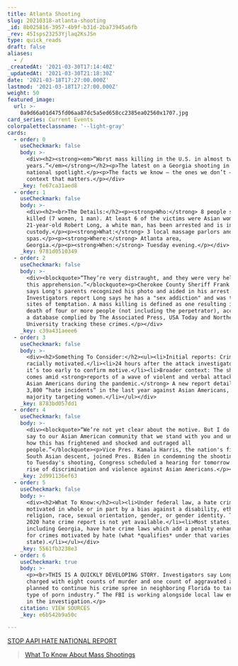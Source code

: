 ```yaml
---
title: Atlanta Shooting
slug: 20210318-atlanta-shooting
_id: 8b025816-3957-4b9f-b31d-2ba73945a6fb
_rev: 45Isps23253Yjlaq2KsJSn
type: quick_reads
draft: false
aliases:
  - /
_createdAt: '2021-03-30T17:14:40Z'
_updatedAt: '2021-03-30T21:18:30Z'
date: '2021-03-18T17:27:00.000Z'
lastmod: '2021-03-18T17:27:00.000Z'
weight: 50
featured_image:
  url: >-
    0a9d66a01d475fd06aa87dc5a5ed658cc2385ea02560x1707.jpg
card_series: Current Events
colorpaletteclassname: '--light-gray'
cards:
  - order: 0
    useCheckmark: false
    body: >-
      <div><h2><strong><em>“Worst mass killing in the U.S. in almost two
      years.”</em></strong></h2><p>The latest on a Georgia shooting in the
      national spotlight.</p><p>The facts we know – the ones we don’t – and the
      context that matters.</p></div>
    _key: fe67ca31aed8
  - order: 1
    useCheckmark: false
    body: >-
      <div><h2><br>The Details:</h2><p><strong>Who:</strong> 8 people shot and
      killed (7 women, 1 man). At least 6 of the victims were Asian women.
      21-year-old Robert Long, a white man, has been arrested and is in
      custody.</p><p><strong>What:</strong> 3 local massage parlors and
      spas.</p><p><strong>Where:</strong> Atlanta area,
      Georgia.</p><p><strong>When:</strong> Tuesday evening.</p></div>
    _key: 9781d0510349
  - order: 2
    useCheckmark: false
    body: >-
      <div><blockquote>“They’re very distraught, and they were very helpful in
      this apprehension.”</blockquote><p>Cherokee County Sheriff Frank Reynolds
      says Long's parents recognized his photo and aided in his arrest.
      Investigators report Long says he has a "sex addiction" and was targeting
      sites of temptation. A mass killing is defined as one resulting in the
      death of four or more people (not including the perpetrator), according to
      a database complied by The Associated Press, USA Today and Northeastern
      University tracking these crimes.</p></div>
    _key: c39a431aeee6
  - order: 3
    useCheckmark: false
    body: >-
      <div><h2>Something To Consider:</h2><ul><li>Initial reports: Crime was
      racially motivated.</li><li>24 hours after the attack investigators say
      it’s too early to confirm motive.</li><li>Broader context: The shooting
      comes amid <strong>reports of a wave of violent and verbal attacks against
      Asian Americans during the pandemic.</strong> A new report details nearly
      3,800 “hate incidents” in the last year against Asian Americans, the
      majority targeting women.</li></ul></div>
    _key: 8783bd057dd1
  - order: 4
    useCheckmark: false
    body: >-
      <div><blockquote>“We’re not yet clear about the motive. But I do want to
      say to our Asian American community that we stand with you and understand
      how this has frightened and shocked and outraged all
      people.”</blockquote><p>Vice Pres. Kamala Harris, the nation's first VP of
      South Asian descent, joined Pres. Biden in condemning the shooting. Prior
      to Tuesday's shooting, Congress scheduled a hearing for tomorrow on the
      rise of discrimination and violence against Asian Americans.</p></div>
    _key: 2d991136ef63
  - order: 5
    useCheckmark: false
    body: >-
      <div><h2>What To Know:</h2><ul><li>Under federal law, a hate crime is one
      motivated in whole or in part by a bias against a disability, ethnicity,
      religion, race, sexual orientation, gender, or gender identity. The FBI’s
      2020 hate crime report is not yet available.</li><li>Most states,
      including Georgia, have hate crime laws which add a penalty enhancement
      for crimes motivated by hate (what *qualifies* under that varies state to
      state).</li></ul></div>
    _key: 5561fb3238e3
  - order: 6
    useCheckmark: true
    body: >-
      <p><br>THIS IS A QUICKLY DEVELOPING STORY. Investigators say Long, who was
      charged with eight counts of murder and one count of aggravated assault,
      planned to continue his crime spree in neighboring Florida to target “some
      type of porn industry.” The FBI is working alongside local law enforcement
      in the investigation.</p>
    citation: VIEW SOURCES
    _key: e6b542b9a50c

---
```

[STOP AAPI HATE NATIONAL REPORT](https://secureservercdn.net/104.238.69.231/a1w.90d.myftpupload.com/wp-content/uploads/2021/03/210312-Stop-AAPI-Hate-National-Report-.pdf)

> [What To Know About Mass Shootings](https://smarthernews.com/mass-shootings/)